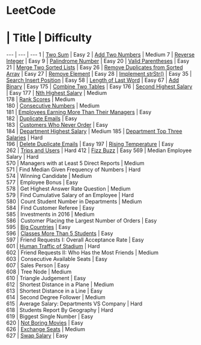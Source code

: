 # LeetCode

#   |   Title   |   Difficulty
--- |   --- |   ---
1   |   [Two Sum](algorithms/1.Two_Sum.md) |   Easy
2   |   [Add Two Numbers](algorithms/2.Add_Two_Numbers.md) |   Medium
7   |   [Reverse Integer](algorithms/7.Reverse_Integer.md) |   Easy
9   |   [Palindrome Number](algorithms/9.Palindrome_Number.md) |   Easy
20   |   [Valid Parentheses](algorithms/20.Valid_Parentheses.md) |   Easy
21   |   [Merge Two Sorted Lists](algorithms/21.Merge_Two_Sorted_Lists.md) |   Easy
26   |   [Remove Duplicates from Sorted Array](algorithms/26.Remove_Duplicates_from_Sorted_Array.md) |   Easy
27   |   [Remove Element](algorithms/27.Remove_Element.md) |   Easy
28   |   [Implement strStr()](algorithms/28.Implement_strStr.md) |   Easy
35   |   [Search Insert Position](algorithms/35.Search_Insert_Position.md) |   Easy
58   |   [Length of Last Word](algorithms/58.Length_of_Last_Word.md) |   Easy
67   |   [Add Binary](algorithms/67.Add_Binary.md) |   Easy
175 |   [Combine Two Tables](database/175.Combine_Two_Tables.md)  |   Easy
176 |   [Second Highest Salary](database/176.Second_Highest_Salary.md)   |   Easy
177 |   [Nth Highest Salary](database/177.Nth_Highest_Salary.md)  |   Medium	
178 |   [Rank Scores](database/178.Rank_Scores.md) |   Medium	
180 |   [Consecutive Numbers](database/180.Consecutive_Numbers.md) |   Medium	
181 |   [Employees Earning More Than Their Managers](database/181.Employees_Earning_More_Than_Their_Managers.md)  |   Easy	
182 |   [Duplicate Emails](database/182.Duplicate_Emails.md)    |   Easy	
183 |   [Customers Who Never Order](database/183.Customers_Who_Never_Order.md)   |   Easy	
184 |   [Department Highest Salary](database/184.Department_Highest_Salary.md)   |   Medium	
185 |   [Department Top Three Salaries](database/185.Department_Top_Three_Salaries.md)   |   Hard	
196 |   [Delete Duplicate Emails](database/196.Delete_Duplicate_Emails.md) |   Easy	
197 |   [Rising Temperature](database/197.Rising_Temperature.md)  |   Easy	
262 |   [Trips and Users](database/262.Trips_and_Users.md) |   Hard	
412 |   [Fizz Buzz](algorithms/412.Fizz_Buzz.md) |   Easy
569 |   Median Employee Salary  |   Hard	
570 |   Managers with at Least 5 Direct Reports |   Medium	
571 |   Find Median Given Frequency of Numbers  |   Hard	
574 |   Winning Candidate   |   Medium	
577 |   Employee Bonus  |   Easy	
578 |   Get Highest Answer Rate Question    |   Medium	
579 |   Find Cumulative Salary of an Employee   |   Hard	
580 |   Count Student Number in Departments |   Medium	
584 |   Find Customer Referee   |   Easy	
585 |   Investments in 2016 |   Medium	
586 |   Customer Placing the Largest Number of Orders   |   Easy	
595 |   [Big Countries](database/595.Big_Countries.md)   |   Easy	
596 |   [Classes More Than 5 Students](database/596.Classes_More_Than_5_Students.md)    |   Easy	
597 |   Friend Requests I: Overall Acceptance Rate  |   Easy	
601 |   [Human Traffic of Stadium](database/601.Human_Traffic_of_Stadium.md)    |   Hard	
602 |   Friend Requests II: Who Has the Most Friends    |   Medium	
603 |   Consecutive Available Seats |   Easy	
607 |   Sales Person    |   Easy	
608 |   Tree Node   |   Medium	
610 |   Triangle Judgement  |   Easy	
612 |   Shortest Distance in a Plane    |   Medium	
613 |   Shortest Distance in a Line |   Easy	
614 |   Second Degree Follower  |   Medium	
615 |   Average Salary: Departments VS Company  |   Hard	
618 |   Students Report By Geography    |   Hard	
619 |   Biggest Single Number   |   Easy	
620 |   [Not Boring Movies](database/620.Not_Boring_Movies.md)   |   Easy	
626 |   [Exchange Seats](database/626.Exchange_Seats.md)  |   Medium	
627 |   [Swap Salary](database/627.Swap_Salary.md) |   Easy	